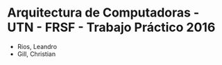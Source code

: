 # Arquitectura de Computadoras - UTN - FRSF - Trabajo Práctico 2016

- Rios, Leandro
- Gill, Christian

